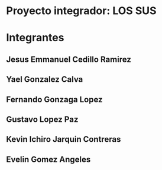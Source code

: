 # Proyecto integrador: LOS SUS

# Integrantes

## Jesus Emmanuel Cedillo Ramirez

## Yael Gonzalez Calva

## Fernando Gonzaga Lopez

## Gustavo Lopez Paz

## Kevin Ichiro Jarquin Contreras

## Evelin Gomez Angeles
